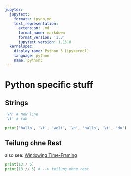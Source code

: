 ```yaml
---
jupyter:
  jupytext:
    formats: ipynb,md
    text_representation:
      extension: .md
      format_name: markdown
      format_version: '1.3'
      jupytext_version: 1.13.8
  kernelspec:
    display_name: Python 3 (ipykernel)
    language: python
    name: python3
---
```


# Python specific stuff


## Strings

```python
'\n' # new line
'\t' # tab

print('hallo', '\t', 'welt', '\n', 'hallo', '\t', 'du')
```

## Teilung ohne Rest

also see: [Windowing Time-Framing](/topics/time_framing.md#Windowing%20Time-Framing)

```python
print(13 / 5)
print(13 // 5) # --> teilung ohne rest
```
